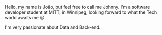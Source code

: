 Hello, my name is João, but feel free to call me Johnny. I'm a software developer student at MITT, in Winnipeg, looking forward to what the Tech world awaits me 😃

I'm very passionate about Data and Back-end.
<!---
joaofelipe0202/joaofelipe0202 is a ✨ special ✨ repository because its `README.md` (this file) appears on your GitHub profile.
You can click the Preview link to take a look at your changes.
--->
